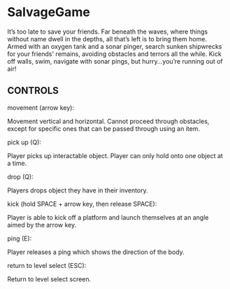 # SalvageGame

It’s too late to save your friends. Far beneath the waves, where things without name dwell in the depths, all that’s left is to bring them home. Armed with an oxygen tank and a sonar pinger, search sunken shipwrecks for your friends' remains, avoiding obstacles and terrors all the while. Kick off walls, swim, navigate with sonar pings, but hurry…you’re running out of air!

## CONTROLS

movement (arrow key):

Movement vertical and horizontal. Cannot proceed through obstacles, except for specific ones that
can be passed through using an item.

pick up (Q):

Player picks up interactable object. Player can only hold onto one object at a time.

drop (Q):

Players drops object they have in their inventory.

kick (hold SPACE + arrow key, then release SPACE):

Player is able to kick off a platform and launch themselves at an angle aimed by the arrow key.

ping (E):

Player releases a ping which shows the direction of the body. 

return to level select (ESC):

Return to level select screen.
